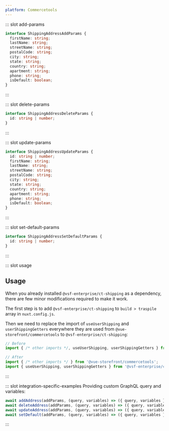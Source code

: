 ```yaml
---
platform: Commercetools
---
```


<IncludeContent content-key="use-user-shipping" />

::: slot add-params

```typescript
interface ShippingAddressAddParams {
  firstName: string;
  lastName: string;
  streetName: string;
  postalCode: string;
  city: string;
  state: string;
  country: string;
  apartment: string;
  phone: string;
  isDefault: boolean;
}
```

:::

::: slot delete-params

```typescript
interface ShippingAddressDeleteParams {
  id: string | number;
}
```

:::

::: slot update-params

```typescript
interface ShippingAddressUpdateParams {
  id: string | number;
  firstName: string;
  lastName: string;
  streetName: string;
  postalCode: string;
  city: string;
  state: string;
  country: string;
  apartment: string;
  phone: string;
  isDefault: boolean;
}
```

:::

::: slot set-default-params

```typescript
interface ShippingAddressSetDefaultParams {
  id: string | number;
}
```

:::

::: slot usage

## Usage

When you already installed `@vsf-enterprise/ct-shipping` as a dependency, there are few minor modifications required to make it work.

The first step is to add `@vsf-enterprise/ct-shipping` to `build > traspile` array in `nuxt.config.js`.

Then we need to replace the import of `useUserShipping` and `userShippingGetters` everywhere they are used from `@vue-storefront/commercetools` to `@vsf-enterprise/ct-shipping`:

```javascript
// Before
import { /* other imports */, useUserShipping, userShippingGetters } from '@vue-storefront/commercetools';

// After
import { /* other imports */ } from '@vue-storefront/commercetools';
import { useUserShipping, userShippingGetters } from '@vsf-enterprise/ct-shipping';
```

:::

::: slot integration-specific-examples
Providing custom GraphQL query and variables:

```typescript
await addAddress(addParams, (query, variables) => ({ query, variables }));
await deleteAddress(addParams, (query, variables) => ({ query, variables }));
await updateAddress(addParams, (query, variables) => ({ query, variables }));
await setDefault(addParams, (query, variables) => ({ query, variables }));
```

:::
